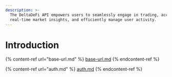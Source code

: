 ```yaml
---
description: >-
  The DeltaDeFi API empowers users to seamlessly engage in trading, access
  real-time market insights, and efficiently manage user activity.
---
```


# Introduction

{% content-ref url="base-url.md" %}
[base-url.md](base-url.md)
{% endcontent-ref %}

{% content-ref url="auth.md" %}
[auth.md](auth.md)
{% endcontent-ref %}

